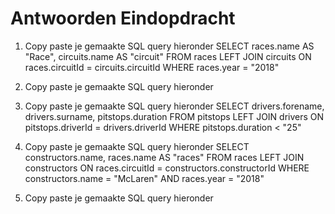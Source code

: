 # Antwoorden Eindopdracht

1. Copy paste je gemaakte SQL query hieronder
   SELECT races.name AS "Race", circuits.name AS "circuit" FROM races LEFT JOIN circuits ON races.circuitId = circuits.circuitId WHERE races.year = "2018"
2. Copy paste je gemaakte SQL query hieronder
   
3. Copy paste je gemaakte SQL query hieronder
    SELECT drivers.forename, drivers.surname, pitstops.duration FROM pitstops LEFT JOIN drivers ON pitstops.driverId = drivers.driverId WHERE pitstops.duration < "25"
4. Copy paste je gemaakte SQL query hieronder
   SELECT constructors.name, races.name AS "races" FROM races LEFT JOIN constructors ON races.circuitId = constructors.constructorId WHERE constructors.name = "McLaren" AND races.year = "2018"
5. Copy paste je gemaakte SQL query hieronder
   
